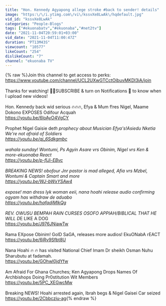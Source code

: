 ```yaml
---
title: "Hon. Kennedy Agyapong allege stroke #back to sender! details"
image: "https:\/\/i.ytimg.com\/vi\/kssvXe8LwAk\/hqdefault.jpg"
vid_id: "kssvXe8LwAk"
categories: "People-Blogs"
tags: ["#ekuonabatv","#ekuonaba","#net2tv"]
date: "2021-11-04T20:59:01+03:00"
vid_date: "2021-11-04T11:00:47Z"
duration: "PT13M43S"
viewcount: "10577"
likeCount: "254"
dislikeCount: "7"
channel: "ekuonaba TV"
---
```

{% raw %}Join this channel to get access to perks:<br /><a rel="nofollow" target="blank" href="https://www.youtube.com/channel/UCL2UXwGTCctOibuvMKDl3iA/join">https://www.youtube.com/channel/UCL2UXwGTCctOibuvMKDl3iA/join</a><br /><br />Thanks for watching! 🙌🏾SUBSCRIBE &amp; turn on Notifications 🔔 to know when I upload new videos!<br /><br />Hon. Kennedy back wid serious 🔥🔥🔥, Efya &amp; Mum f!res Nigel, Maame Dokono EXPOSES Odifour Acquah<br /><a rel="nofollow" target="blank" href="https://youtu.be/6loAyO4VgCY">https://youtu.be/6loAyO4VgCY</a><br /><br />Prophet Nigel Gaisie de*th prophecy about Musician Efya's!Asiedu Nketia We're not afraid of Soldiers<br /><a rel="nofollow" target="blank" href="https://youtu.be/qj_6Sdkgmbc">https://youtu.be/qj_6Sdkgmbc</a><br /><br />wahala sunday! Wontumi, Ps Agyin Asare vrs Obinim, Nigel vrs Ken &amp; more-ekuonaba React<br /><a rel="nofollow" target="blank" href="https://youtu.be/p-flJi-EBvc">https://youtu.be/p-flJi-EBvc</a><br /><br />BREAKING NEWS! obofour Jnr pastor is mad alleged, Afia vrs Mzbel, Wontumi &amp; Captain Smart and more<br /><a rel="nofollow" target="blank" href="https://youtu.be/WJ-bWxYSAw4">https://youtu.be/WJ-bWxYSAw4</a><br /><br />expose! man dress lyk woman eeii, nana hoahi release audio confirming ogyam has withdraw de aduabo<br /><a rel="nofollow" target="blank" href="https://youtu.be/hafqdjMlkQg">https://youtu.be/hafqdjMlkQg</a><br /><br />REV. OWUSU BEMPAH RAIN CURSES OSOFO APPIAH/BIBLICAL THAT HE WILL D*E LIKE A DOG<br /><a rel="nofollow" target="blank" href="https://youtu.be/J976JNiawTw">https://youtu.be/J976JNiawTw</a><br /><br />Rama EXpose Obinim! GolD SaGA, releases more audios! EkuONabA rEACT<br /><a rel="nofollow" target="blank" href="https://youtu.be/6iRv9Sfbt8U">https://youtu.be/6iRv9Sfbt8U</a><br /><br />Nana Hoahi 🔥 🔥 has visited National Chief Imam Dr sheikh Osman Nuhu Sharubutu at fadamah.<br /><a rel="nofollow" target="blank" href="https://youtu.be/GOhwl0jdYfw">https://youtu.be/GOhwl0jdYfw</a><br /><br />Am Afraid For Ghana Churches; Ken Agyapong Drops Names Of Archbishops Doing Pr0stitution Wit Members<br /><a rel="nofollow" target="blank" href="https://youtu.be/5PC_XEGwcMw">https://youtu.be/5PC_XEGwcMw</a><br /><br />Breaking NEWS! Hoahi arrested again, Ibrah begs &amp; Nigel Gaisei Car seized<br /><a rel="nofollow" target="blank" href="https://youtu.be/2Cbbcziu-ag">https://youtu.be/2Cbbcziu-ag</a>{% endraw %}
